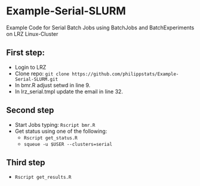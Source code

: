# Example-Serial-SLURM
Example Code for Serial Batch Jobs using BatchJobs and BatchExperiments on LRZ Linux-Cluster

## First step: 

* Login to LRZ
* Clone repo: `git clone https://github.com/philippstats/Example-Serial-SLURM.git`
* In bmr.R adjust setwd in line 9.
* In lrz_serial.tmpl update the email in line 32. 

## Second step

* Start Jobs typing: `Rscript bmr.R`
* Get status using one of the following: 
   + `Rscript get_status.R`
   + `squeue -u $USER --clusters=serial`

## Third step

* `Rscript get_results.R`
